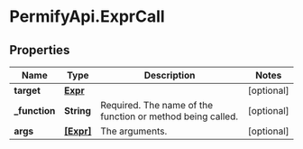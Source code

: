 # PermifyApi.ExprCall

## Properties

Name | Type | Description | Notes
------------ | ------------- | ------------- | -------------
**target** | [**Expr**](Expr.md) |  | [optional] 
**_function** | **String** | Required. The name of the function or method being called. | [optional] 
**args** | [**[Expr]**](Expr.md) | The arguments. | [optional] 


